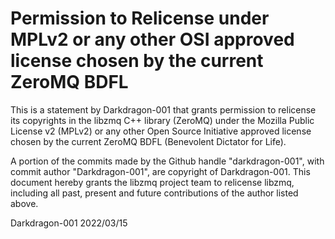 # Permission to Relicense under MPLv2 or any other OSI approved license chosen by the current ZeroMQ BDFL

This is a statement by Darkdragon-001
that grants permission to relicense its copyrights in the libzmq C++
library (ZeroMQ) under the Mozilla Public License v2 (MPLv2) or any other 
Open Source Initiative approved license chosen by the current ZeroMQ 
BDFL (Benevolent Dictator for Life).

A portion of the commits made by the Github handle "darkdragon-001", with
commit author "Darkdragon-001", are copyright of Darkdragon-001.
This document hereby grants the libzmq project team to relicense libzmq, 
including all past, present and future contributions of the author listed above.

Darkdragon-001
2022/03/15

